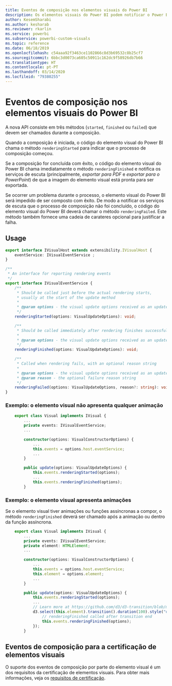 ```yaml
---
title: Eventos de composição nos elementos visuais do Power BI
description: Os elementos visuais do Power BI podem notificar o Power BI de que estão prontos para exportar para o PowerPoint ou PDF.
author: KesemSharabi
ms.author: kesharab
ms.reviewer: rkarlin
ms.service: powerbi
ms.subservice: powerbi-custom-visuals
ms.topic: reference
ms.date: 06/18/2019
ms.openlocfilehash: c54aaa92f3463ce1102866c8d3b69532c8b25cf7
ms.sourcegitcommit: 6bbc3d0073ca605c50911c162dc9f58926db7b66
ms.translationtype: HT
ms.contentlocale: pt-PT
ms.lasthandoff: 03/14/2020
ms.locfileid: "79380255"
---
```

# <a name="render-events-in-power-bi-visuals"></a>Eventos de composição nos elementos visuais do Power BI

A nova API consiste em três métodos (`started`, `finished` ou `failed`) que devem ser chamados durante a composição.

Quando a composição é iniciada, o código do elemento visual do Power BI chama o método `renderingStarted` para indicar que o processo de composição começou.

Se a composição for concluída com êxito, o código do elemento visual do Power BI chama imediatamente o método `renderingFinished` e notifica os serviços de escuta (principalmente, *exportar para PDF* e *exportar para o PowerPoint*) de que a imagem do elemento visual está pronta para ser exportada.

Se ocorrer um problema durante o processo, o elemento visual do Power BI será impedido de ser composto com êxito. De modo a notificar os serviços de escuta que o processo de composição não foi concluído, o código do elemento visual do Power BI deverá chamar o método `renderingFailed`. Este método também fornece uma cadeia de carateres opcional para justificar a falha.

## <a name="usage"></a>Usage

```typescript
export interface IVisualHost extends extensibility.IVisualHost {
    eventService: IVisualEventService ;
}

/**
 * An interface for reporting rendering events
 */
export interface IVisualEventService {
    /**
     * Should be called just before the actual rendering starts, 
     * usually at the start of the update method
     *
     * @param options - the visual update options received as an update parameter
     */
    renderingStarted(options: VisualUpdateOptions): void;

    /**
     * Should be called immediately after rendering finishes successfully
     * 
     * @param options - the visual update options received as an update parameter
     */
    renderingFinished(options: VisualUpdateOptions): void;

    /**
     * Called when rendering fails, with an optional reason string
     * 
     * @param options - the visual update options received as an update parameter
     * @param reason - the optional failure reason string
     */
    renderingFailed(options: VisualUpdateOptions, reason?: string): void;
}
```

### <a name="sample-the-visual-displays-no-animations"></a>Exemplo: o elemento visual não apresenta qualquer animação

```typescript
    export class Visual implements IVisual {
        ...
        private events: IVisualEventService;
        ...

        constructor(options: VisualConstructorOptions) {
            ...
            this.events = options.host.eventService;
            ...
        }

        public update(options: VisualUpdateOptions) {
            this.events.renderingStarted(options);
            ...
            this.events.renderingFinished(options);
        }
```

### <a name="sample-the-visual-displays-animations"></a>Exemplo: o elemento visual apresenta animações

Se o elemento visual tiver animações ou funções assíncronas a compor, o método `renderingFinished` deverá ser chamado após a animação ou dentro da função assíncrona.

```typescript
    export class Visual implements IVisual {
        ...
        private events: IVisualEventService;
        private element: HTMLElement;
        ...

        constructor(options: VisualConstructorOptions) {
            ...
            this.events = options.host.eventService;
            this.element = options.element;
            ...
        }

        public update(options: VisualUpdateOptions) {
            this.events.renderingStarted(options);
            ...
            // Learn more at https://github.com/d3/d3-transition/blob/master/README.md#transition_end
            d3.select(this.element).transition().duration(100).style("opacity","0").end().then(() => {
                // renderingFinished called after transition end
                this.events.renderingFinished(options);
            });
        }
```

## <a name="rendering-events-for-visual-certification"></a>Eventos de composição para a certificação de elementos visuais

O suporte dos eventos de composição por parte do elemento visual é um dos requisitos da certificação de elementos visuais. Para obter mais informações, veja os [requisitos de certificação](power-bi-custom-visuals-certified.md#certification-requirements).